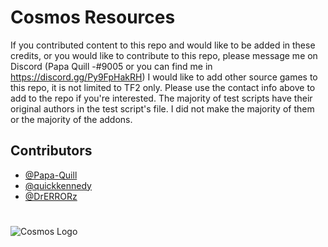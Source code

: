 
# Cosmos Resources

If you contributed content to this repo and would like to be added in these credits, or you would like to contribute to this repo, please message me on Discord (Papa Quill -#9005 or you can find me in https://discord.gg/Py9FpHakRH)
I would like to add other source games to this repo, it is not limited to TF2 only. Please use the contact info above to add to the repo if you're interested.
The majority of test scripts have their original authors in the test script's file. I did not make the majority of them or the majority of the addons.

## Contributors

- [@Papa-Quill](https://www.github.com/Papa-Quill)
- [@quickkennedy](https://github.com/quickkennedy)
- [@DrERRORz](https://github.com/DrERRORz)

#

![Cosmos Logo]([https://cdn.discordapp.com/attachments/902236917544935424/1073671264964706344/TF2_Logo.png](https://cdn.discordapp.com/attachments/1076725187476729887/1219811297378701433/TF2LogoCosmosPurple.gif?ex=660ca8cc&is=65fa33cc&hm=3a9ad2ec03b2e190a145060147cc3cb03e13c92c128f61663a34b368e46ab312&)https://cdn.discordapp.com/attachments/1076725187476729887/1219811297378701433/TF2LogoCosmosPurple.gif?ex=660ca8cc&is=65fa33cc&hm=3a9ad2ec03b2e190a145060147cc3cb03e13c92c128f61663a34b368e46ab312&)
